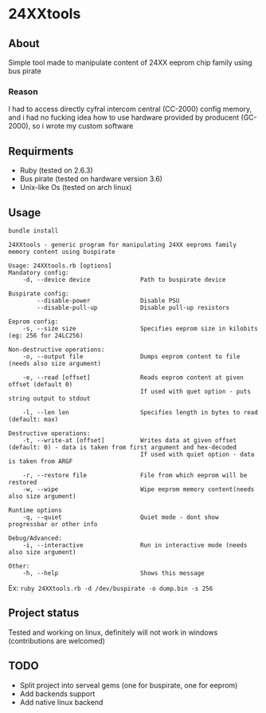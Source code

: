 # 24XXtools
## About
Simple tool made to manipulate content of 24XX eeprom chip family using bus pirate
### Reason
I had to access directly cyfral intercom central (CC-2000) config memory, and i had no fucking idea how to use hardware provided by producent (GC-2000), so i wrote my custom software
## Requirments
* Ruby (tested on 2.6.3)
* Bus pirate (tested on hardware version 3.6)
* Unix-like Os (tested on arch linux)

## Usage
```
bundle install
```
```
24XXtools - generic program for manipulating 24XX eeproms family memory content using buspirate

Usage: 24XXtools.rb [options]
Mandatory config:
    -d, --device device              Path to buspirate device

Buspirate config:
        --disable-power              Disable PSU
        --disable-pull-up            Disable pull-up resistors

Eeprom config:
    -s, --size size                  Specifies eeprom size in kilobits (eg: 256 for 24LC256)

Non-destructive operations:
    -o, --output file                Dumps eeprom content to file (needs also size argument)

    -e, --read [offset]              Reads eeprom content at given offset (default 0)
                                     If used with quet option - puts string output to stdout

    -l, --len len                    Specifies length in bytes to read (default: max)

Destructive operations:
    -t, --write-at [offset]          Writes data at given offset (default: 0) - data is taken from first argument and hex-decoded
                                     If used with quiet option - data is taken from ARGF

    -r, --restore file               File from which eeprom will be restored
    -w, --wipe                       Wipe eeprom memory content(needs also size argument)

Runtime options
    -q, --quiet                      Quiet mode - dont show progressbar or other info

Debug/Advanced:
    -i, --interactive                Run in interactive mode (needs also size argument)

Other:
    -h, --help                       Shows this message

```
Ex: `ruby 24XXtools.rb -d /dev/buspirate -o dump.bin -s 256`
## Project status
Tested and working on linux, definitely will not work in windows (contributions are welcomed)
## TODO
* Split project into serveal gems (one for buspirate, one for eeprom)
* Add backends support
* Add native linux backend
